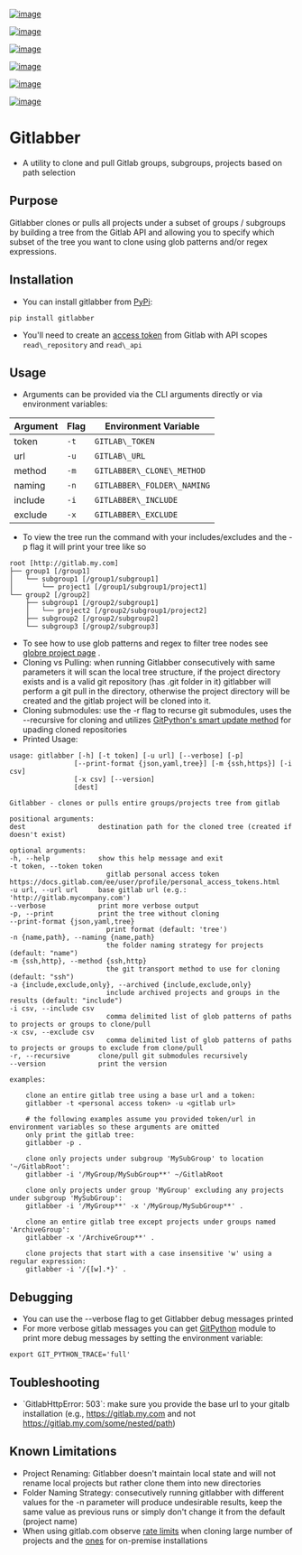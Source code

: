 [![image](https://github.com/ezbz/gitlabber/actions/workflows/python-app.yml/badge.svg?branch=master)](https://github.com/ezbz/gitlabber/actions/workflows/python-app.yml)

[![image](https://codecov.io/gh/ezbz/gitlabber/branch/master/graph/badge.svg)](https://codecov.io/gh/ezbz/gitlabber)

[![image](https://badge.fury.io/py/gitlabber.svg)](https://badge.fury.io/py/gitlabber)

[![image](https://img.shields.io/pypi/l/gitlabber.svg)](https://pypi.python.org/pypi/gitlabber/)

[![image](https://img.shields.io/pypi/pyversions/ansicolortags.svg)](https://pypi.python.org/pypi/gitlabber/)

[![image](https://readthedocs.org/projects/gitlabber/badge/?version=latest&style=plastic)](https://gitlabber.readthedocs.io/en/latest/README.html)

Gitlabber
=========

-   A utility to clone and pull Gitlab groups, subgroups, projects based
    on path selection

Purpose
-------

Gitlabber clones or pulls all projects under a subset of groups /
subgroups by building a tree from the Gitlab API and allowing you to
specify which subset of the tree you want to clone using glob patterns
and/or regex expressions.

Installation
------------

-   You can install gitlabber from
    [PyPi](https://pypi.org/project/gitlabber):

``` {.sourceCode .bash}
pip install gitlabber
```

-   You'll need to create an [access
    token](https://docs.gitlab.com/ee/user/profile/personal_access_tokens.html)
    from Gitlab with API scopes `read\_repository` and `read\_api`

Usage
-----

-   Arguments can be provided via the CLI arguments directly or via environment variables:

|Argument        | Flag              | Environment Variable         |
|----------------|-------------------|------------------------------|
|token           |`-t`               |`GITLAB\_TOKEN`               |
|url             |`-u`               |`GITLAB\_URL`                 |
|method          |`-m`               |`GITLABBER\_CLONE\_METHOD`    |
|naming          |`-n`               |`GITLABBER\_FOLDER\_NAMING`   |
|include         |`-i`               |`GITLABBER\_INCLUDE`          |
|exclude         |`-x`               |`GITLABBER\_EXCLUDE`          |

-   To view the tree run the command with your includes/excludes and the
    -p flag it will print your tree like so

``` {.sourceCode .bash}
root [http://gitlab.my.com]
├── group1 [/group1]
│   └── subgroup1 [/group1/subgroup1]
│       └── project1 [/group1/subgroup1/project1]
└── group2 [/group2]
    ├── subgroup1 [/group2/subgroup1]
    │   └── project2 [/group2/subgroup1/project2]
    ├── subgroup2 [/group2/subgroup2]
    └── subgroup3 [/group2/subgroup3]
```

-   To see how to use glob patterns and regex to filter tree nodes see
    [globre project page](https://pypi.org/project/globre/) .
-   Cloning vs Pulling: when running Gitlabber consecutively with same
    parameters it will scan the local tree structure, if the project
    directory exists and is a valid git repository (has .git folder in
    it) gitlabber will perform a git pull in the directory, otherwise
    the project directory will be created and the gitlab project will be
    cloned into it.
-   Cloning submodules: use the -r flag to recurse git submodules, uses
    the --recursive for cloning and utilizes [GitPython's smart update
    method](https://github.com/gitpython-developers/GitPython/blob/20f4a9d49b466a18f1af1fdfb480bc4520a4cdc2/git/objects/submodule/root.py#L67)
    for upading cloned repositories
-   Printed Usage:

``` {.sourceCode .bash}
usage: gitlabber [-h] [-t token] [-u url] [--verbose] [-p]
                [--print-format {json,yaml,tree}] [-m {ssh,https}] [-i csv]
                [-x csv] [--version]
                [dest]

Gitlabber - clones or pulls entire groups/projects tree from gitlab

positional arguments:
dest                  destination path for the cloned tree (created if doesn't exist)

optional arguments:
-h, --help            show this help message and exit
-t token, --token token
                        gitlab personal access token https://docs.gitlab.com/ee/user/profile/personal_access_tokens.html
-u url, --url url     base gitlab url (e.g.: 'http://gitlab.mycompany.com')
--verbose             print more verbose output
-p, --print           print the tree without cloning
--print-format {json,yaml,tree}
                        print format (default: 'tree')
-n {name,path}, --naming {name,path}
                        the folder naming strategy for projects (default: "name")
-m {ssh,http}, --method {ssh,http}
                        the git transport method to use for cloning (default: "ssh")
-a {include,exclude,only}, --archived {include,exclude,only}
                        include archived projects and groups in the results (default: "include")
-i csv, --include csv
                        comma delimited list of glob patterns of paths to projects or groups to clone/pull
-x csv, --exclude csv
                        comma delimited list of glob patterns of paths to projects or groups to exclude from clone/pull
-r, --recursive       clone/pull git submodules recursively
--version             print the version

examples:

    clone an entire gitlab tree using a base url and a token:
    gitlabber -t <personal access token> -u <gitlab url>

    # the following examples assume you provided token/url in environment variables so these arguments are omitted
    only print the gitlab tree:
    gitlabber -p .

    clone only projects under subgroup 'MySubGroup' to location '~/GitlabRoot':
    gitlabber -i '/MyGroup/MySubGroup**' ~/GitlabRoot

    clone only projects under group 'MyGroup' excluding any projects under subgroup 'MySubGroup':
    gitlabber -i '/MyGroup**' -x '/MyGroup/MySubGroup**' .

    clone an entire gitlab tree except projects under groups named 'ArchiveGroup':
    gitlabber -x '/ArchiveGroup**' .

    clone projects that start with a case insensitive 'w' using a regular expression:
    gitlabber -i '/{[w].*}' .
```

Debugging
---------

-   You can use the --verbose flag to get Gitlabber debug messages
    printed
-   For more verbose gitlab messages you can get
    [GitPython](https://gitpython.readthedocs.io/en/stable) module to
    print more debug messages by setting the environment variable:

``` {.sourceCode .bash}
export GIT_PYTHON_TRACE='full'
```

Toubleshooting
--------------

-   \`GitlabHttpError: 503\`: make sure you provide the base url to your
    gitalb installation (e.g., https://gitlab.my.com and not
    https://gitlab.my.com/some/nested/path)

Known Limitations
-----------------

-   Project Renaming: Gitlabber doesn't maintain local state and will
    not rename local projects but rather clone them into new directories
-   Folder Naming Strategy: consecutively running gitlabber with
    different values for the -n parameter will produce undesirable
    results, keep the same value as previous runs or simply don't change
    it from the default (project name)
-   When using gitlab.com observe [rate
    limits](https://docs.gitlab.com/ee/user/gitlab_com/index.html#gitlabcom-specific-rate-limits/)
    when cloning large number of projects and the
    [ones](https://docs.gitlab.com/ee/security/rate_limits.html) for
    on-premise installations

